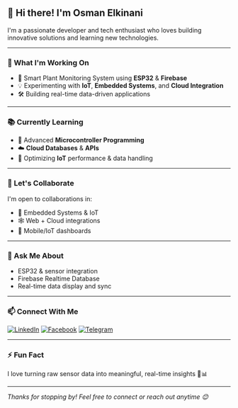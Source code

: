 ## 👋 Hi there! I'm Osman Elkinani

I'm a passionate developer and tech enthusiast who loves building innovative solutions and learning new technologies.

---

### 🚀 What I'm Working On
- 🌿 Smart Plant Monitoring System using **ESP32** & **Firebase**
- 💡 Experimenting with **IoT**, **Embedded Systems**, and **Cloud Integration**
- 🛠️ Building real-time data-driven applications

---

### 📚 Currently Learning
- 🔌 Advanced **Microcontroller Programming**
- ☁️ **Cloud Databases** & **APIs**
- 🔧 Optimizing **IoT** performance & data handling

---

### 🤝 Let's Collaborate
I'm open to collaborations in:
- 🧠 Embedded Systems & IoT
- 🕸️ Web + Cloud integrations
- 📱 Mobile/IoT dashboards

---

### 💬 Ask Me About
- ESP32 & sensor integration
- Firebase Realtime Database
- Real-time data display and sync

---

### 📫 Connect With Me

[![LinkedIn](https://img.shields.io/badge/LinkedIn-0077B5?style=for-the-badge&logo=linkedin&logoColor=white)](https://www.linkedin.com/in/osman-elkinani)
[![Facebook](https://img.shields.io/badge/Facebook-1877F2?style=for-the-badge&logo=facebook&logoColor=white)](https://facebook.com/osman-elkinani)
[![Telegram](https://img.shields.io/badge/Telegram-2CA5E0?style=for-the-badge&logo=telegram&logoColor=white)](https://t.me/osman-elkinani)

---

### ⚡ Fun Fact
I love turning raw sensor data into meaningful, real-time insights 🌱📊

---

_Thanks for stopping by! Feel free to connect or reach out anytime 😊_
